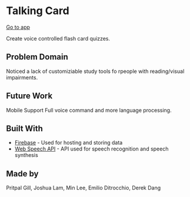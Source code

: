 # Talking Card

[Go to app](https://co-op-hackathon.firebaseapp.com/)

Create voice controlled flash card quizzes.

## Problem Domain
Noticed a lack of customiziable study tools fo rpeople with reading/visual impairments.

## Future Work
Mobile Support
Full voice command and more language processing.

## Built With

* [Firebase](https://firebase.google.com/) - Used for hosting and storing data
* [Web Speech API](https://developer.mozilla.org/en-US/docs/Web/API/Web_Speech_API) - API used for speech recognition and speech synthesis

## Made by
Pritpal Gill, Joshua Lam, Min Lee, Emilio Ditrocchio, Derek Dang
